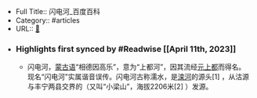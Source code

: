 - Full Title:: 闪电河_百度百科
- Category:: #articles
- URL:: [🔗](https://baike.baidu.com/item/%E9%97%AA%E7%94%B5%E6%B2%B3/4640817?fromModule=lemma_inlink)
- ### Highlights first synced by #Readwise [[April 11th, 2023]]
    - 闪电河，[蒙古语](/item/%E8%92%99%E5%8F%A4%E8%AF%AD/389174?fromModule=lemma_inlink)“相德因高乐”，意为“上都河”，因其流经[元上都](/item/%E5%85%83%E4%B8%8A%E9%83%BD/449568?fromModule=lemma_inlink)而得名。现名“闪电河”实属谐音误传。闪电河古称濡水，是[滦河](/item/%E6%BB%A6%E6%B2%B3/2938400?fromModule=lemma_inlink)的源头[1]
      ，从沽源与丰宁两县交界的（又叫“小梁山”，海拔2206米[2]
      ）发源。
